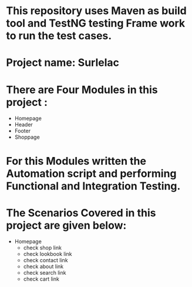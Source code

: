 # This repository uses Maven as build tool and TestNG testing Frame work to run the test cases.
# Project name: Surlelac
# There are Four Modules in this project :
- Homepage
- Header
- Footer
- Shoppage
# For this Modules written the Automation script and performing Functional and Integration Testing.
# The Scenarios Covered in this project are given below:
- Homepage
  - check shop link
  - check lookbook link
  - check contact link
  - check about link
  - check search link
  - check cart link
